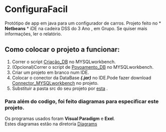 # ConfiguraFacil
 Protótipo de app em java para um configurador de carros.
 Projeto feito no * <b>Netbeans</b> * iDE  na cadeira  DSS  do 3 Ano , em Grupo.
 Se quiser mais informações, ler o relatório.
 
 <h2>Como colocar o projeto a funcionar:</h2>
 
 <ol>
  <li>Correr o script <a href="https://github.com/rafael4512/ConfiguraFacil/blob/ril/Project/DB/ConfiguraFacil_mysql_create.sql">Criação_DB</a> no MYSQLworkbench.</li>
  <li>(Opcional)Correr o script de <a href="https://github.com/rafael4512/ConfiguraFacil/blob/ril/Project/DB/povoamento_DSS.sql">Povoamento_DB</a> no MYSQLworkbench.</li>
  <li>Criar um projeto em branco num IDE.</li>
  <li>Colocar o conector da DataBase <em><b>(.jar)</b></em> no IDE.Pode fazer download  
<a href="https://dev.mysql.com/downloads/connector/j/5.1.html">Connector_MYSQLworkbench</a> no projeto. </li>
  <li>Substituir a pasta src do seu projeto por <a href="https://github.com/rafael4512/ConfiguraFacil/tree/ril/Project/">esta</a>
.</li>
 </ol>



<h3>Para além do codigo, foi feito diagramas para especificar  este projeto.</h3>
Os programas  usados foram <b>Visual Paradigm</b> e <b>Exel</b>.<br />
Estes diagramas estão na diretoria <a href="https://github.com/rafael4512/ConfiguraFacil/tree/ril/Project/Diagrams">Diagrams</a>

